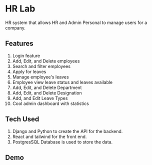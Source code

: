 # HR Lab

HR system that allows HR and Admin Personal to manage users for a company. 


## Features
 1. Login feature
 2. Add, Edit, and Delete employees
 3. Search and filter employees
 4. Apply for leaves
 5. Manage employee's leaves
 6. Employee view leave status and leaves available
 7. Add, Edit, and Delete Department
 8. Add, Edit, and Delete Designation
 9. Add, and Edit Leave Types
 10. Cool admin dashboard with statistics

## Tech Used
  1. Django and Python to create the API for the backend.
  2. React and tailwind for the front end.
  3. PostgresSQL Database is used to store the data.

## Demo
